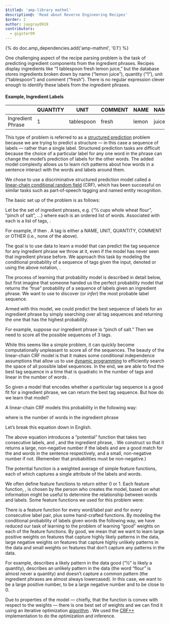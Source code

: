 ```yaml
---
$title@: 'amp-library mathml'
description@: 'Read about Reverse Engineering Recipes'
$order: 2
author: jaygray0919
contributors:
  - gigster99
---
```


{% do doc.amp_dependencies.add('amp-mathml', '0.1') %}
<section>

<p>
One challenging aspect of the recipe parsing problem is the task of predicting ingredient components from the ingredient phrases. Recipes display ingredients like &#8220;1 tablespoon fresh lemon juice,&#8221; but the database stores ingredients broken down by name (&#8220;lemon juice&#8221;), quantity (&#8220;1&#8221;), unit (&#8220;tablespoon&#8221;) and comment (&#8220;fresh&#8221;). There is no regular expression clever enough to identify these labels from the ingredient phrases.
</p>

<h4>Example, Ingredient Labels</h4>

<div class='table-responsive'>
<table class='table-inverse'>
<thead>
<tr>
<th></th>
<th>QUANTITY</th>
<th>UNIT</th>
<th>COMMENT</th>
<th>NAME</th>
<th>NAME</th>
</tr>
</thead>

<tbody>
<tr>
<td>Ingredient Phrase</td>
<td>1</td>
<td>tablespoon</td>
<td>fresh</td>
<td>lemon</td>
<td>juice</td>
</tr>
</tbody>
</table>
</div>

<p>
This type of problem is referred to as a
&#x0020;
<a class='underline' href='http://www.cs.cmu.edu/~nasmith/sp4nlp/'>structured prediction</a>
&#x0020;
problem because we are trying to predict a structure &#x2014; in this case a sequence of labels &#x2014; rather than a single label. Structured prediction tasks are difficult because the choice of a particular label for any one word in the phrase can change the model&#x2019;s prediction of labels for the other words. The added model complexity allows us to learn rich patterns about how words in a sentence interact with the words and labels around them.
</p>

<p>
We chose to use a discriminative structured prediction model called a
&#x0020;
<a class='underline' href='https://homepages.inf.ed.ac.uk/csutton/publications/crftutv2.pdf'>linear&#x002D;chain conditional random field</a>
&#x0020;
(CRF), which has been successful on similar tasks such as part&#x2010;of&#x2010;speech tagging and named entity recognition.
</p>

<p>
The basic set up of the problem is as follows:
</p>

<p>
Let
&#x0020;
<span class='amp-formula'>
<amp-mathml
	 layout='container'
	 inline=''
	 data-formula='
	 \[\{x^1, x^2, &#8230;, x^N\}\]
'></amp-mathml>
</span>
&#x0020;
be the set of ingredient phrases, e.g. {&#8220;&#xbd; cups whole wheat flour&#8221;, &#8220;pinch of salt&#8221;, &#8230;} where each
&#x0020;
<span class='amp-formula'>
<amp-mathml
	 layout='container'
	 inline=''
	 data-formula='
	 \[x^i\]
'></amp-mathml>
</span>
&#x0020;
is an ordered list of words. Associated with each
&#x0020;
<span class='amp-formula'>
<amp-mathml
	 layout='container'
	 inline=''
	 data-formula='
	 \[x^i\]
'></amp-mathml>
</span>
&#x0020;
is a list of tags,
&#x0020;
<span class='amp-formula'>
<amp-mathml
	 layout='container'
	 inline=''
	 data-formula='
	 \[y^i\]
'></amp-mathml>.
</span>
</p>

<p>
For example, if
&#x0020;
<span class='amp-formula'>
<amp-mathml
	 layout='container'
	 inline=''
	 data-formula='
	 \[x^i = &#x005B;x_1^i, x_2^i, x_3^i&#x005D; = &#x005B;&#8220;pinch&#8221;, &#8220;of&#8221;, &#8220;salt&#8221;&#x005D;\]
'></amp-mathml>
</span>
&#x0020;
then
&#x0020;
<span class='amp-formula'>
<amp-mathml
	 layout='container'
	 inline=''
	 data-formula='
	 \[y^i = &#x005B;y_1^i, y_2^i, y_3^i&#x005D; = &#x005B;UNIT, UNIT, NAME&#x005D;\]
'></amp-mathml>.
</span>
&#x0020;
A tag is either a NAME, UNIT, QUANTITY, COMMENT or OTHER (i.e., none of the above).
</p>

<p>
The goal is to use data to learn a model that can predict the tag sequence for any ingredient phrase we throw at it, even if the model has never seen that ingredient phrase before. We approach this task by modeling the conditional probability of a sequence of tags given the input, denoted
&#x0020;
<span class='amp-formula'>
<amp-mathml
	 layout='container'
	 inline=''
	 data-formula='
	 \[p(TagSequence \mid IngredientPhrase) \]
'></amp-mathml>
&#x0020;
or using the above notation,
&#x0020;
<span class='amp-formula'>
<amp-mathml
	 layout='container'
	 inline=''
	 data-formula='
	 \[p(y \mid x) \]
'></amp-mathml>.
</span>
</p>

<p>
The process of learning that probability model is described in detail below, but first imagine that someone handed us the perfect probability model
&#x0020;
<span class='amp-formula'>
<amp-mathml
	 layout='container'
	 inline=''
	 data-formula='
	 \[p(y \mid x) \]
'></amp-mathml>
</span>
&#x0020;
that returns the &#8220;true&#8221; probability of a sequence of labels given an ingredient phrase. We want to use
&#x0020;
<span class='amp-formula'>
<amp-mathml
	 layout='container'
	 inline=''
	 data-formula='
	 \[p(y \mid x) \]
'></amp-mathml>
</span>
&#x0020;
to discover (or <i>infer</i>) the most probable label sequence.
</p>

<p>
Armed with this model, we could predict the best sequence of labels for an ingredient phrase by simply searching over all tag sequences and returning the one that has the highest probability.
</p>

<p>
For example, suppose our ingredient phrase is &#8220;pinch of salt.&#8221; Then we need to score all the possible sequences of 3 tags.
</p>

<div class='row'>
<div class='col-sm-10'>
<span class='amp-formula'>
<amp-mathml
	 layout='container'
	 data-formula='
	 \[p(\text{UNIT UNIT UNIT} \mid \text{&#8220;pinch of salt&#8221;}) \]
'></amp-mathml>
</span>
</div>
</div>
<div class='row'>
<div class='col-sm-10'>
<span class='amp-formula'>
<amp-mathml
	 layout='container'
	 data-formula='
	 \[p(\text{QUANTITY UNIT UNIT} \mid \text{&#8220;pinch of salt&#8221;}) \]
'></amp-mathml>
</span>
</div>
</div>
<div class='row'>
<div class='col-sm-10'>
<span class='amp-formula'>
<amp-mathml
	 layout='container'
	 data-formula='
	 \[p(\text{UNIT QUANTITY UNIT} \mid \text{&#8220;pinch of salt&#8221;}) \]
'></amp-mathml>
</span>
</div>
</div>
<div class='row'>
<div class='col-sm-10'>
<span class='amp-formula'>
<amp-mathml
	 layout='container'
	 data-formula='
	 \[p(\text{UNIT UNIT QUANTITY} \mid \text{&#8220;pinch of salt&#8221;}) \]
'></amp-mathml>
</span>
</div>
</div>
<div class='row'>
<div class='col-sm-10'>
<span class='amp-formula'>
<amp-mathml
	 layout='container'
	 data-formula='
	 \[p(\text{UNIT QUANTITY QUANTITY} \mid \text{&#8220;pinch of salt&#8221;}) \]
'></amp-mathml>
</span>
</div>
</div>
<div>
<div class='row'>
<div class='col-sm-10'>
<span class='amp-formula'>
<amp-mathml
	 layout='container'
	 data-formula='
	 \[p(\text{QUANTITY QUANTITY QUANTITY} \mid \text{&#8220;pinch of salt&#8221;}) \]
'></amp-mathml>
</span>
</div>
</div>
<div class='row'>
<div class='col-sm-10'>
<span class='amp-formula'>
<amp-mathml
	 layout='container'
	 data-formula='
	 \[p(\text{UNIT QUANTITY NAME} \mid \text{&#8220;pinch of salt&#8221;}) \]
'></amp-mathml>
</span>
</div>
</div>
<div class='row'>
<div class='col-sm-10'>
<span class='amp-formula'>
<amp-mathml
	 layout='container'
	 data-formula='
	 \[\vdots\]
'></amp-mathml>
</span>
</div>
</div>

<p>
While this seems like a simple problem, it can quickly become computationally unpleasant to score all of the
&#x0020;
<span class='amp-formula'>
<amp-mathml
	 layout='container'
	 inline=''
	 data-formula='
	 \[\text{tags} \mid ^{\mid\text{words}\mid}\]
'></amp-mathml>
</span>
&#x0020;
sequences. The beauty of the linear&#x002D;chain CRF model is that it makes some conditional independence assumptions that allow us to use
&#x0020;
<a class='underline' href='//en.wikipedia.org/wiki/Viterbi_algorithm'>dynamic programming</a>
&#x0020;
to efficiently search the space of all possible label sequences. In the end, we are able to find the best tag sequence in a time that is quadratic in the number of tags and linear in the number of words
&#x0020;
<span class='amp-formula'>
<amp-mathml
	 layout='container'
	 inline=''
	 data-formula='
	 \[(\mid\text{tags}\mid^2*\mid\text{words}\mid)\]
'></amp-mathml>.
</span>
</p>

<p>
So given a model
&#x0020;
<span class='amp-formula'>
<amp-mathml
	 layout='container'
	 inline=''
	 data-formula='
	 \[p(y \mid x)\]
'></amp-mathml>
</span>
&#x0020;
that encodes whether a particular tag sequence is a good fit for a ingredient phrase, we can return the best tag sequence. But how do we learn that model?
</p>

<p>
A linear&#x002D;chain CRF models this probability in the following way:
</p>

<p>
<span class='amp-formula'>
<amp-mathml
	 layout='container'
	 data-formula='
		\begin{equation}
			p( y \mid x ) \propto \prod_{t=1}^T \psi(y_t, y_{t-1}, x)
		\end{equation}
'></amp-mathml>
</span>
</p>

<p>
where
&#x0020;
<span class='amp-formula'>
<amp-mathml
	 layout='container'
	 inline=''
	 data-formula='
	 \[T\]
'></amp-mathml>
</span>
&#x0020;
is the number of words in the ingredient phrase
&#x0020;
<span class='amp-formula'>
<amp-mathml
	 layout='container'
	 inline=''
	 data-formula='
	 \[x\]
'></amp-mathml>
</span>
</p>

<p>
Let&#x2019;s break this equation down in English.
</p>

<p>
The above equation introduces a &#8220;potential&#8221; function
&#x0020;
<span class='amp-formula'>
<amp-mathml
	 layout='container'
	 inline=''
	 data-formula='
	 \[\psi\]
'></amp-mathml>
</span>
&#x0020;
that takes two consecutive labels,
&#x0020;
<span class='amp-formula'>
<amp-mathml
	 layout='container'
	 inline=''
	 data-formula='
	 \[y_t\]
'></amp-mathml>
</span>
&#x0020;
and
&#x0020;
<span class='amp-formula'>
<amp-mathml
	 layout='container'
	 inline=''
	 data-formula='
	 \[y_{t-1}\]
'></amp-mathml>
</span>
&#x0020;
, and the ingredient phrase,
&#x0020;
<span class='amp-formula'>
<amp-mathml
	 layout='container'
	 inline=''
	 data-formula='
	 \[x\]
'></amp-mathml>
</span>
&#x0020;
. We construct
&#x0020;
<span class='amp-formula'>
<amp-mathml
	 layout='container'
	 inline=''
	 data-formula='
	 \[\psi\]
'></amp-mathml>
</span>
&#x0020;
so that it returns a large, non&#x002D;negative number if the labels
&#x0020;
<span class='amp-formula'>
<amp-mathml
	 layout='container'
	 inline=''
	 data-formula='
	 \[y_t\]
'></amp-mathml>
</span>
&#x0020;
and
&#x0020;
<span class='amp-formula'>
<amp-mathml
	 layout='container'
	 inline=''
	 data-formula='
	 \[y_{t-1}\]
'></amp-mathml>
</span>
&#x0020;
are a good match for the
&#x0020;
<span class='amp-formula'>
<amp-mathml
	 layout='container'
	 inline=''
	 data-formula='
	 \[t^{th}\]
'></amp-mathml>
</span>
&#x0020;
and
&#x0020;
<span class='amp-formula'>
<amp-mathml
	 layout='container'
	 inline=''
	 data-formula='
	 \[{t-1}^{th}\]
'></amp-mathml>
</span>
&#x0020;
words in the sentence respectively, and a small, non&#x002D;negative number if not. (Remember that probabilities must be non&#x002D;negative.)
</p>

<p>
The potential function is a weighted average of simple feature functions, each of which captures a single attribute of the labels and words.
</p>

<p>
<span class='amp-formula'>
<amp-mathml
	 layout='container'
	 data-formula='
		\begin{equation}
			\psi(y_t, y_{t-1}, x) = \exp{\sum_{k=1}^K w_k f_k(y_t, y_{t-1}, x)}
		\end{equation}
'></amp-mathml>
</span>
</p>

<p>
We often define feature functions to return either 0 or 1. Each feature function,
&#x0020;
<span class='amp-formula'>
<amp-mathml
	 layout='container'
	 inline=''
	 data-formula='
	 \[f_k(y_t, y_{t-1}, x)\]
'></amp-mathml>
</span>
, is chosen by the person who creates the model, based on what information might be useful to determine the relationship between words and labels. Some feature functions we used for this problem were:
</p>

<p>
<span class='amp-formula'>
<amp-mathml
	layout='container'
	data-formula='
		\begin{align*}
			&#038;f_1(y_t, y_{t-1}, x) = \left\{
			\begin{array}{lr}
				1 \text{ if } x_t \text{ is capitalized and }y_t \text{ is NAME} \\
				0 \text{ otherwise}
			\end{array}
			\right.\\ \\
			&#038;f_2(y_t, y_{t-1}, x) = \left\{
			\begin{array}{lr}
				1 \text{ if } x_t \text{ is &#8220;1/2&#8221; and } y_t \text{ is QUANTITY} \\
				0 \text{ otherwise}
			\end{array} \right. \\ \\
			&#038;f_3(y_t, y_{t-1}, x) = \left\{
			\begin{array}{lr}
				1 \text{ if } x_t \text{ is &#8220;cup&#8221; and }y_t \text{is QUANTITY} \\
				0 \text{ otherwise}
				\end{array} \right.\\ \\
			&#038;f_4(y_t, y_{t-1}, x) = \left\{
			\begin{array}{lr}
				1 \text{ if } x_t \text{ is &#8220;flour&#8221; and } y_t \text{ is QUANTITY} \\
				0 \text{ otherwise}
			\end{array} \right.\\ \\
			&#038;f_5(y_t, y_{t-1}, x) = \left\{
			\begin{array}{lr}
				1 \text{ if } x_t \text{ is a fraction and } y_t \text{is QUANTITY} \\
				0 \text{ otherwise}
			\end{array} \right.\\ \\
			&#038;f_6(y_t, y_{t-1}, x) = \left\{
				\begin{array}{lr}
				1 \text{ if } y_t \text{ is QUANTITY and } y_{t-1} \text{is UNIT} \\
				0 \text{ otherwise}
			\end{array} \right.\\ \\
			&#038;f_7(y_t, y_{t-1}, x) = \left\{
			\begin{array}{lr}
				1 \text{ if } y_t \text{ is QUANTITY and } y_{t-1} \text{ is NAME} \\
				0 \text{ otherwise}
			\end{array} \right.\\
		\end{align*}
'></amp-mathml>
</span>
</p>

<p>
There is a feature function for every word&#x002F;label pair and for every consecutive label pair, plus some hand&#x002D;crafted functions. By modeling the conditional probability of labels given words the following way, we have reduced our task of learning
&#x0020;
<span class='amp-formula'>
<amp-mathml
	 layout='container'
	 inline=''
	 data-formula='
	 \[p(y \mid x) \]
'></amp-mathml>
</span>
&#x0020;
to the problem of learning &#8220;good&#8221; weights on each of the feature functions. By good, we mean that we want to learn large positive weights on features that capture highly likely patterns in the data, large negative weights on features that capture highly unlikely patterns in the data and small weights on features that don&#x2019;t capture any patterns in the data.
</p>

<p>
For example,
&#x0020;
<span class='amp-formula'>
<amp-mathml
	 layout='container'
	 inline=''
	 data-formula='
	 \[f2\]
'></amp-mathml>
</span>
&#x0020;
describes a likely pattern in the data good (&#8220;&#xbd;&#8221; is likely a quantity),
&#x0020;
<span class='amp-formula'>
<amp-mathml
	 layout='container'
	 inline=''
	 data-formula='
	 \[f4\]
'></amp-mathml>
</span>
&#x0020;
describes an unlikely pattern in the data (the word &#8220;flour&#8221; is almost never a quantity) and
&#x0020;
<span class='amp-formula'>
<amp-mathml
	 layout='container'
	 inline=''
	 data-formula='
	 \[f1\]
'></amp-mathml>
</span>
&#x0020;
doesn&#x2019;t capture a common pattern (the ingredient phrases are almost always lowercased). In this case, we want
&#x0020;
<span class='amp-formula'>
<amp-mathml
	 layout='container'
	 inline=''
	 data-formula='
	 \[w2\]
'></amp-mathml>
</span>
&#x0020;
to be a large positive number,
&#x0020;
<span class='amp-formula'>
<amp-mathml
	 layout='container'
	 inline=''
	 data-formula='
	 \[w4\]
'></amp-mathml>
</span>
&#x0020;
to be a large negative number and
&#x0020;
<span class='amp-formula'>
<amp-mathml
	 layout='container'
	 inline=''
	 data-formula='
	 \[w1\]
'></amp-mathml>
</span>
&#x0020;
to be close to 0.
</p>

<p>
Due to properties of the model &#x2014; chiefly, that the function is convex with respect to the weights &#x2014; there is one best set of weights and we can find it using an iterative optimization
&#x0020;
<a class='underline' href='https://en.wikipedia.org/wiki/Broyden%E2%80%93Fletcher%E2%80%93Goldfarb%E2%80%93Shanno_algorithm'>algorithm</a>
. We used the
&#x0020;
<a class='underline' href='https://taku910.github.io/crfpp/'>CRF++</a>
&#x0020;
implementation to do the optimization and inference.
</p>

</section>
